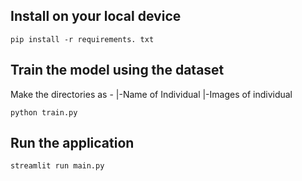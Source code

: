 ## Install on your local device
```
pip install -r requirements. txt
```

## Train the model using the dataset
Make the directories as - 
|-Name of Individual
  |-Images of individual
```
python train.py
```

## Run the application
```
streamlit run main.py
```
